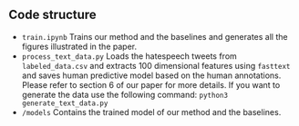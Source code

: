 ## Code structure

 - `train.ipynb` Trains our method and the baselines and generates all the figures illustrated in the paper.
 - `process_text_data.py` Loads the hatespeech tweets from `labeled_data.csv` and extracts 100 dimensional features using `fasttext` and saves human predictive model based on the human annotations. Please refer to section 6 of our paper for more details. If you want to generate the data use the following command:  `python3 generate_text_data.py`
 - `/models` Contains the trained model of our method and the baselines.
